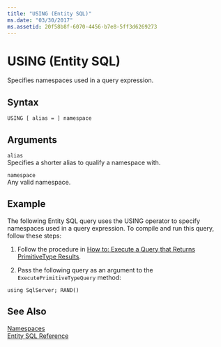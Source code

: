 ```yaml
---
title: "USING (Entity SQL)"
ms.date: "03/30/2017"
ms.assetid: 20f58b8f-6070-4456-b7e8-5ff3d6269273
---
```

# USING (Entity SQL)
Specifies namespaces used in a query expression.  
  
## Syntax  
  
```  
USING [ alias = ] namespace  
```  
  
## Arguments  
 `alias`  
 Specifies a shorter alias to qualify a namespace with.  
  
 `namespace`  
 Any valid namespace.  
  
## Example  
 The following Entity SQL query uses the USING operator to specify namespaces used in a query expression. To compile and run this query, follow these steps:  
  
1. Follow the procedure in [How to: Execute a Query that Returns PrimitiveType Results](../../../../../../docs/framework/data/adonet/ef/how-to-execute-a-query-that-returns-primitivetype-results.md).  
  
2. Pass the following query as an argument to the `ExecutePrimitiveTypeQuery` method:  
  
```  
using SqlServer; RAND()  
```  
  
## See Also  
 [Namespaces](../../../../../../docs/framework/data/adonet/ef/language-reference/namespaces-entity-sql.md)  
 [Entity SQL Reference](../../../../../../docs/framework/data/adonet/ef/language-reference/entity-sql-reference.md)
